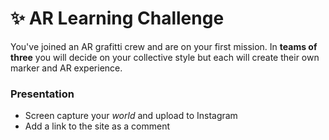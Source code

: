 # ✨ AR Learning Challenge

You've  joined an AR grafitti crew and are on your first mission. In **teams of three** you will decide on your collective style but each will create their own marker and AR experience.

### Presentation

* Screen capture your _world_ and upload to Instagram
* Add a link to the site as a comment

